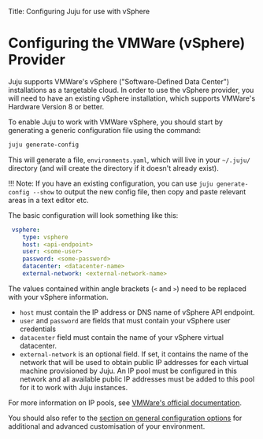 
Title: Configuring Juju for use with vSphere

# Configuring the VMWare (vSphere) Provider

Juju supports VMWare's vSphere ("Software-Defined Data Center") installations
as a targetable cloud. In order to use the vSphere provider, you will need to
have an existing vSphere installation, which supports VMWare's Hardware Version
8 or better.


To enable Juju to work with VMWare vSphere, you should start by generating a
generic configuration file using the command:

```bash
juju generate-config
```

This will generate a file, `environments.yaml`, which will live in your
`~/.juju/` directory (and will create the directory if it doesn't already
exist).

!!! Note: If you have an existing configuration, you can use
`juju generate-config --show` to output the new config file, then copy and
paste relevant areas in a text editor etc.

The basic configuration will look something like this:

```yaml
 vsphere:
    type: vsphere
    host: <api-endpoint>
    user: <some-user>
    password: <some-password>
    datacenter: <datacenter-name>
    external-network: <external-network-name>
```

The values contained within angle brackets (`<` and `>`) need to be replaced
with your vSphere information. 
  - `host` must contain the IP address or DNS name of vSphere API endpoint. 
  - `user` and `password` are fields that must contain your vSphere user credentials 
  - `datacenter` field must contain the name of your vSphere virtual datacenter. 
  - `external-network` is an optional field. If set, it contains the name of the network that will be used to obtain public IP addresses for each virtual machine provisioned by Juju. An IP pool must be configured in this network and all available public IP addresses must be added to this pool for it to work with Juju instances. 

For more information on IP pools, see 
[VMWare's official documentation](https://pubs.vmware.com/vsphere-51/index.jsp?topic=2Fcom.vmware.vsphere.vm_admin.doc%2FGUID-5B3AF10D-8E4A-403C-B6D1-91D9171A3371.html).

You should also refer to the 
[section on general configuration options](config-general.html)
for additional and advanced customisation of your environment.
